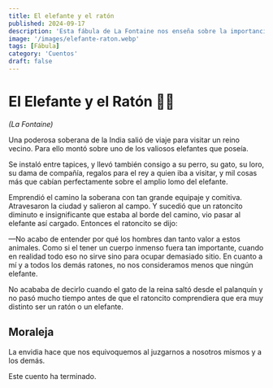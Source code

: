 ```yaml
---
title: El elefante y el ratón
published: 2024-09-17
description: 'Esta fábula de La Fontaine nos enseña sobre la importancia de la humildad y cómo las apariencias pueden engañarnos en el juicio propio y ajeno.'  
image: '/images/elefante-raton.webp'
tags: [Fábula]
category: 'Cuentos'
draft: false  
---
```


# El Elefante y el Ratón 🐘🐭  
*(La Fontaine)*

Una poderosa soberana de la India salió de viaje para visitar un reino vecino. Para ello montó sobre uno de los valiosos elefantes que poseía.

Se instaló entre tapices, y llevó también consigo a su perro, su gato, su loro, su dama de compañía, regalos para el rey a quien iba a visitar, y mil cosas más que cabían perfectamente sobre el amplio lomo del elefante.

Emprendió el camino la soberana con tan grande equipaje y comitiva. Atravesaron la ciudad y salieron al campo. Y sucedió que un ratoncito diminuto e insignificante que estaba al borde del camino, vio pasar al elefante así cargado. Entonces el ratoncito se dijo:

—No acabo de entender por qué los hombres dan tanto valor a estos animales. Como si el tener un cuerpo inmenso fuera tan importante, cuando en realidad todo eso no sirve sino para ocupar demasiado sitio. En cuanto a mí y a todos los demás ratones, no nos consideramos menos que ningún elefante.

No acababa de decirlo cuando el gato de la reina saltó desde el palanquín y no pasó mucho tiempo antes de que el ratoncito comprendiera que era muy distinto ser un ratón o un elefante.

## Moraleja
La envidia hace que nos equivoquemos al juzgarnos a nosotros mismos y a los demás.

Este cuento ha terminado.
